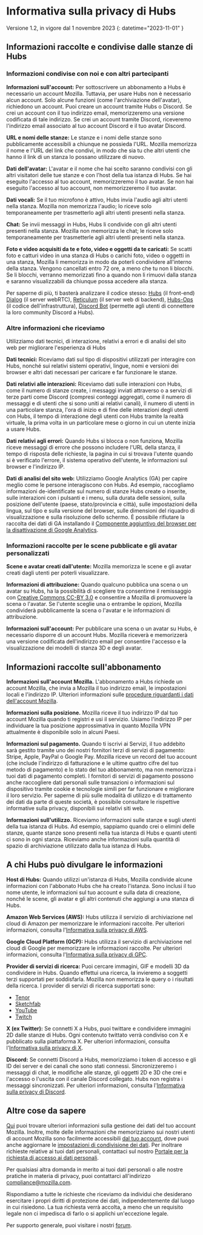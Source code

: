 # Informativa sulla privacy di Hubs
Versione 1.2, in vigore dal 1 novembre 2023
{: datetime="2023-11-01" }

## Informazioni raccolte e condivise dalle stanze di Hubs

### Informazioni condivise con noi e con altri partecipanti
__Informazioni sull'account:__ Per sottoscrivere un abbonamento a Hubs è necessario un account Mozilla. Tuttavia, per usare Hubs non è necessario alcun account. Solo alcune funzioni (come l'archiviazione dell'avatar), richiedono un account. Puoi creare un account tramite Hubs o Discord. Se crei un account con il tuo indirizzo email, memorizzeremo una versione codificata di tale indirizzo. Se crei un account tramite Discord, riceveremo l'indirizzo email associato al tuo account Discord e il tuo avatar Discord.

__URL e nomi delle stanze:__ Le stanze e i nomi delle stanze sono pubblicamente accessibili a chiunque ne possieda l'URL. Mozilla memorizza il nome e l'URL del link che condivi, in modo che sia tu che altri utenti che hanno il link di un stanza lo possano utilizzare di nuovo.

__Dati dell'avatar:__ L'avatar e il nome che hai scelto saranno condivisi con gli altri visitatori delle tue stanze e con l'host della tua istanza di Hubs. Se hai eseguito l'accesso al tuo account, memorizzeremo il tuo avatar. Se non hai eseguito l'accesso al tuo account, non memorizzeremo il tuo avatar.

__Dati vocali:__ Se il tuo microfono è attivo, Hubs invia l'audio agli altri utenti nella stanza. Mozilla non memorizza l'audio; lo riceve solo temporaneamente per trasmetterlo agli altri utenti presenti nella stanza.

__Chat:__ Se invii messaggi in Hubs, Hubs li condivide con gli altri utenti presenti nella stanza. Mozilla non memorizza le chat; le riceve solo temporaneamente per trasmetterle agli altri utenti presenti nella stanza.

__Foto e video acquisiti da te e foto, video e oggetti da te caricati:__ Se scatti foto e catturi video in una stanza di Hubs o carichi foto, video o oggetti in una stanza, Mozilla li memorizza in modo da poterli condividere all'interno della stanza. Vengono cancellati entro 72 ore, a meno che tu non li blocchi. Se li blocchi, verranno memorizzati fino a quando non li rimuovi dalla stanza e saranno visualizzabili da chiunque possa accedere alla stanza.

Per saperne di più, ti basterà analizzare il codice stesso: [Hubs](https://github.com/mozilla/hubs) (il front-end) [Dialog](https://github.com/mozilla/dialog/) (il server webRTC), [Reticulum](https://github.com/mozilla/reticulum) (il server web di backend), [Hubs-Ops](https://github.com/mozilla/hubs-ops) (il codice dell'infrastruttura), [Discord Bot](https://github.com/MozillaReality/hubs-discord-bot) (permette agli utenti di connettere la loro community Discord a Hubs).

### Altre informazioni che riceviamo
Utilizziamo dati tecnici, di interazione, relativi a errori e di analisi del sito web per migliorare l'esperienza di Hubs

__Dati tecnici:__ Riceviamo dati sul tipo di dispositivi utilizzati per interagire con Hubs, nonché sui relativi sistemi operativi, lingue, nomi e versioni dei browser e altri dati necessari per caricare e far funzionare le stanze. 

__Dati relativi alle interazioni:__ Riceviamo dati sulle interazioni con Hubs, come il numero di stanze create, i messaggi inviati attraverso o a servizi di terze parti come Discord (compresi conteggi aggregati, come il numero di messaggi e di utenti che si sono uniti ai relativi canali), il numero di utenti in una particolare stanza, l'ora di inizio e di fine delle interazioni degli utenti con Hubs, il tempo di interazione degli utenti con Hubs tramite la realtà virtuale, la prima volta in un particolare mese o giorno in cui un utente inizia a usare Hubs. 

__Dati relativi agli errori:__ Quando Hubs si blocca o non funziona, Mozilla riceve messaggi di errore che possono includere l'URL della stanza, il tempo di risposta delle richieste, la pagina in cui si trovava l'utente quando si è verificato l'errore, il sistema operativo dell'utente, le informazioni sul browser e l'indirizzo IP.

__Dati di analisi del sito web:__ Utilizziamo Google Analytics (GA) per capire meglio come le persone interagiscono con Hubs. Ad esempio, raccogliamo informazioni de-identificate sul numero di stanze Hubs create o inserite, sulle interazioni con i pulsanti e i menu, sulla durata delle sessioni, sulla posizione dell'utente (paese, stato/provincia e città), sulle impostazioni della lingua, sul tipo e sulla versione del browser, sulle dimensioni del riquadro di visualizzazione e sulla risoluzione dello schermo. È possibile rifiutare la raccolta dei dati di GA installando il [Componente aggiuntivo del browser per la disattivazione di Google Analytics](https://tools.google.com/dlpage/gaoptout).

### Informazioni raccolte per le scene pubblicate e gli avatar personalizzati
__Scene e avatar creati dall'utente:__ Mozilla memorizza le scene e gli avatar creati dagli utenti per poterli visualizzare.

__Informazioni di attribuzione:__ Quando qualcuno pubblica una scena o un avatar su Hubs, ha la possibilità di scegliere tra consentirne il remissaggio con [Creative Commons CC-BY 3.0](https://creativecommons.org/licenses/by/3.0/) e consentire a Mozilla di promuovere la scena o l'avatar. Se l'utente sceglie una o entrambe le opzioni, Mozilla condividerà pubblicamente la scena o l'avatar e le informazioni di attribuzione.

__Informazioni sull'account:__ Per pubblicare una scena o un avatar su Hubs, è necessario disporre di un account Hubs. Mozilla riceverà e memorizzerà una versione codificata dell'indirizzo email per consentire l'accesso e la visualizzazione dei modelli di stanza 3D e degli avatar.

## Informazioni raccolte sull'abbonamento
__Informazioni sull'account Mozilla.__ L'abbonamento a Hubs richiede un account Mozilla, che invia a Mozilla il tuo indirizzo email, le impostazioni locali e l'indirizzo IP. Ulteriori informazioni sulle [procedure riguardanti i dati dell'account Mozilla](https://www.mozilla.org/privacy/firefox/#firefox-accounts-join-firefox).

__Informazioni sulla posizione.__ Mozilla riceve il tuo indirizzo IP dal tuo account Mozilla quando ti registri e usi il servizio. Usiamo l'indirizzo IP per individuare la tua posizione approssimativa in quanto Mozilla VPN attualmente è disponibile solo in alcuni Paesi.

__Informazioni sul pagamento.__ Quando ti iscrivi ai Servizi, il tuo addebito sarà gestito tramite uno dei nostri fornitori terzi di servizi di pagamento: Stripe, Apple, PayPal o Google Pay. Mozilla riceve un record del tuo account (che include l'indirizzo di fatturazione e le ultime quattro cifre del tuo metodo di pagamento) e lo stato del tuo abbonamento, ma non memorizza i tuoi dati di pagamento completi. I fornitori di servizi di pagamento possono anche raccogliere dati personali sulle transazioni o informazioni sul dispositivo tramite cookie e tecnologie simili per far funzionare e migliorare il loro servizio. Per saperne di più sulle modalità di utilizzo e di trattamento dei dati da parte di queste società, è possibile consultare le rispettive informative sulla privacy, disponibili sui relativi siti web.

__Informazioni sull'utilizzo.__ Riceviamo informazioni sulle stanze e sugli utenti della tua istanza di Hubs. Ad esempio, sappiamo quando crei o elimini delle stanze, quante stanze sono presenti nella tua istanza di Hubs e quanti utenti ci sono in ogni stanza. Riceviamo anche informazioni sulla quantità di spazio di archiviazione utilizzato dalla tua istanza di Hubs.

## A chi Hubs può divulgare le informazioni
__Host di Hubs:__ Quando utilizzi un'istanza di Hubs, Mozilla condivide alcune informazioni con l'abbonato Hubs che ha creato l'istanza. Sono inclusi il tuo nome utente, le informazioni sul tuo account e sulla data di creazione, nonché le scene, gli avatar e gli altri contenuti che aggiungi a una stanza di Hubs.  

__Amazon Web Services (AWS):__ Hubs utilizza il servizio di archiviazione nel cloud di Amazon per memorizzare le informazioni raccolte. Per ulteriori informazioni, consulta l'[Informativa sulla privacy di AWS](https://aws.amazon.com/privacy/).

__Google Cloud Platform (GCP):__ Hubs utilizza il servizio di archiviazione nel cloud di Google per memorizzare le informazioni raccolte. Per ulteriori informazioni, consulta l'[Informativa sulla privacy di GPC](https://cloud.google.com/terms/cloud-privacy-notice).

__Provider di servizi di ricerca:__ Puoi cercare immagini, GIF e modelli 3D da condividere in Hubs. Quando effettui una ricerca, la invieremo a soggetti terzi supportati per soddisfarla. Mozilla non memorizza le query o i risultati della ricerca. I provider di servizi di ricerca supportati sono:
* [Tenor](https://tenor.com/legal-privacy)
* [Sketchfab](https://sketchfab.com/privacy)
* [YouTube](https://policies.google.com/privacy)
* [Twitch](https://www.twitch.tv/p/legal/privacy-policy/)

__X (ex Twitter):__ Se connetti X a Hubs, puoi twittare e condividere immagini 2D dalle stanze di Hubs. Ogni contenuto twittato verrà condiviso con X e pubblicato sulla piattaforma X. Per ulteriori informazioni, consulta l'[Informativa sulla privacy di X](https://twitter.com/privacy).

__Discord:__ Se connetti Discord a Hubs, memorizziamo i token di accesso e gli ID dei server e dei canali che sono stati connessi. Sincronizzeremo i messaggi di chat, le modifiche alle stanze, gli oggetti 2D e 3D che crei e l'accesso o l'uscita con il canale Discord collegato. Hubs non registra i messaggi sincronizzati. Per ulteriori informazioni, consulta l'[Informativa sulla privacy di Discord](https://discordapp.com/privacy).

## Altre cose da sapere

[Qui](https://support.mozilla.org/kb/firefox-accounts-managing-account-data) puoi trovare ulteriori informazioni sulla gestione dei dati del tuo account Mozilla. Inoltre, molte delle informazioni che memorizziamo sui nostri utenti di account Mozilla sono facilmente accessibili [dal tuo account](https://accounts.firefox.com/signin), dove puoi anche aggiornare le [impostazioni di condivisione dei dati](https://accounts.firefox.com/settings/). Per inoltrare richieste relative ai tuoi dati personali, contattaci sul nostro [Portale per la richiesta di accesso ai dati personali](https://privacyportal.onetrust.com/webform/1350748f-7139-405c-8188-22740b3b5587/4ba08202-2ede-4934-a89e-f0b0870f95f0).

Per qualsiasi altra domanda in merito ai tuoi dati personali o alle nostre pratiche in materia di privacy, puoi contattarci all'indirizzo compliance@mozilla.com.

Rispondiamo a tutte le richieste che riceviamo da individui che desiderano esercitare i propri diritti di protezione dei dati, indipendentemente dal luogo in cui risiedono. La tua richiesta verrà accolta, a meno che un requisito legale non ci impedisca di farlo o si applichi un'eccezione legale.

Per supporto generale, puoi visitare i nostri [forum](https://support.mozilla.org/).
